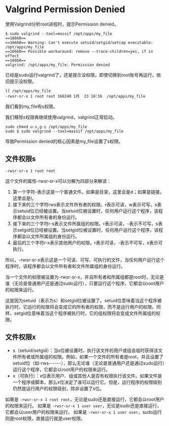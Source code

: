 # Valgrind Permission Denied

使用Valgrind分析root进程时，提示Permission denied。
```
$ sudo valgrind --tool=massif /opt/apps/my_file
==16660== 
==16660== Warning: Can't execute setuid/setgid/setcap executable: /opt/apps/my_file
==16660== Possible workaround: remove --trace-children=yes, if in effect
==16660== 
valgrind: /opt/apps/my_file: Permission denied
```
已经是sudo运行valgrind了，还是提示没权限。即使切换到root账号再运行，依旧提示没权限。

```
ll /opt/apps/my_file
-rwsr-sr-x 1 root root 166240 1月  23 10:16  /opt/apps/my_file
```
我们看到my_file有s权限。

我们移除s权限再继续使用valgrind，valgrind正常启动。
```
sudo chmod u-s,g-s /opt/apps/my_file
sudo $ sudo valgrind --tool=massif /opt/apps/my_file
```

导致Permission denied的核心因素是my_file设置了s权限。

## 文件权限s
`-rwsr-sr-x 1 root root`

这个文件的属性-rwsr-sr-x可以分解为四部分来解读：
1. 第一个字符-表示这是一个普通文件。如果是目录，这里会是d；如果是链接，这里会是l。
2. 接下来的三个字符rws表示文件所有者的权限。r表示可读，w表示可写，s表示setuid位已经被设置。当setuid位被设置时，任何用户运行这个程序，该程序都会以文件所有者的身份运行。
3. 接下来的三个字符r-s表示文件所属组的权限。r表示可读，-表示不可写，s表示setgid位已经被设置。当setgid位被设置时，任何用户运行这个程序，该程序都会以文件所属组的身份运行。
4. 最后的三个字符r-x表示其他用户的权限。r表示可读，-表示不可写，x表示可执行。

所以，-rwsr-sr-x表示这是一个可读、可写、可执行的文件，当任何用户运行这个程序时，该程序都会以文件所有者和文件所属组的身份运行。

当一个文件的权限被设置为-rwsr-sr-x，并且所有者和所属组都是root时，无论是谁（无论是普通用户还是通过sudo运行），只要运行这个程序，它都会以root用户的权限来运行。

这是因为setuid（表示为s）和setgid位被设置了。setuid位意味着当这个程序被执行时，它运行的权限将会变成它的所有者的权限，而不是运行用户的权限。同样，setgid位意味着当这个程序被执行时，它的组权限将会变成文件所属组的权限。

## 文件权限x
* s（setuid/setgid）：当s位被设置时，执行该文件的用户或组会临时获得该文件所有者或所属组的权限。例如，如果一个文件的所有者是root，并且设置了setuid位（如-rws------），那么无论谁（无论是普通用户还是通过sudo运行）运行这个程序，它都会以root用户的权限来运行。
* x（可执行）：x位表示用户、组或其他人是否有权限执行该文件。如果文件是一个程序或脚本，那么x位决定了谁可以运行它。但是，运行程序的权限级别仍然是运行用户的权限级别，除非设置了s位。

如果是 `-rwsr-sr-x 1 root root`，无论是sudo还是直接运行，它都会以root用户的权限来运行。
如果是 `-rwsr-sr-x 1 user user`，无论是sudo还是直接运行，它都会以user用户的权限来运行。
如果是 `-rwxr-xr-x 1 user user`，sudo运行则是root权限，直接运行就是user权限。